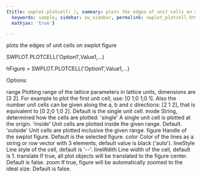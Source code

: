 ```yaml
---
{title: swplot.plotcell( ), summary: plots the edges of unit cells on swplot figure,
  keywords: sample, sidebar: sw_sidebar, permalink: swplot_plotcell.html, folder: +swplot,
  mathjax: 'true'}

---
```

plots the edges of unit cells on swplot figure
 
SWPLOT.PLOTCELL('Option1',Value1,...)
 
hFigure = SWPLOT.PLOTCELL('Option1',Value1,...)
 
Options:
 
range     Plotting range of the lattice parameters in lattice units,
          dimensions are [3 2]. For example to plot the first unit cell,
          use: [0 1;0 1;0 1]. Also the number unit cells can be given
          along the a, b and c directions: [2 1 2], that is equivalent to
          [0 2;0 1;0 2]. Default is the single unit cell.
mode      String, determined how the cells are plotted:
              'single'    A single unit cell is plotted at the origin.
              'inside'    Unit cells are plotted inside the given
                          range. Default.
              'outside'   Unit cells are plotted inclusive the given
                              range.
figure    Handle of the swplot figure. Default is the selected figure.
color     Color of the lines as a string or row vector with 3 elements, 
          default value is black ('auto').
lineStyle Line style of the cell, default is '--'.
lineWdith Line width of the cell, default is 1.
translate If true, all plot objects will be translated to the figure
          center. Default is false.
zoom      If true, figure will be automatically zoomed to the ideal size.
          Default is false.
 
